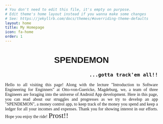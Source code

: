 ```yaml
---
# You don't need to edit this file, it's empty on purpose.
# Edit theme's home layout instead if you wanna make some changes
# See: https://jekyllrb.com/docs/themes/#overriding-theme-defaults
layout: home
title: My Homepage
icon: fa-home
order: 1
---
```

<h1 align="center" style="font-family: sans-serif">SPENDEMON</h1>
<font>
  <h3 align="right" style="font-family: Monospace">...gotta track'em all!!</h3>
  <p align="justify" style="font-family: verdana">Hello to all visiting this page! Along with the lecture "Introduction to Software Engineering for Enginners" at Otto-von-Guericke, Magdeburg, we, a team of three Engineers are foraging into the
    universe of Android App
    development.
    Here in this page, you can read about our struggles and progresses as we try to develop an app "SPENDEMON", a money control app, to keep track of the money you spend
    and keep a ledger for all your incomes and expenses. Thank you for showing interest in our efforts. Hope you enjoy the ride! <font size="5">Prost!!</font>
  </p>
